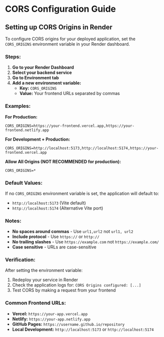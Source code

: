 # CORS Configuration Guide

## Setting up CORS Origins in Render

To configure CORS origins for your deployed application, set the `CORS_ORIGINS` environment variable in your Render dashboard.

### Steps:

1. **Go to your Render Dashboard**
2. **Select your backend service**
3. **Go to Environment tab**
4. **Add a new environment variable:**
   - **Key:** `CORS_ORIGINS`
   - **Value:** Your frontend URLs separated by commas

### Examples:

**For Production:**
```
CORS_ORIGINS=https://your-frontend.vercel.app,https://your-frontend.netlify.app
```

**For Development + Production:**
```
CORS_ORIGINS=http://localhost:5173,http://localhost:5174,https://your-frontend.vercel.app
```

**Allow All Origins (NOT RECOMMENDED for production):**
```
CORS_ORIGINS=*
```

### Default Values:
If no `CORS_ORIGINS` environment variable is set, the application will default to:
- `http://localhost:5173` (Vite default)
- `http://localhost:5174` (Alternative Vite port)

### Notes:
- **No spaces around commas** - Use `url1,url2` not `url1, url2`
- **Include protocol** - Use `https://` or `http://`
- **No trailing slashes** - Use `https://example.com` not `https://example.com/`
- **Case sensitive** - URLs are case-sensitive

### Verification:
After setting the environment variable:
1. Redeploy your service in Render
2. Check the application logs for: `CORS Origins configured: [...]`
3. Test CORS by making a request from your frontend

### Common Frontend URLs:
- **Vercel:** `https://your-app.vercel.app`
- **Netlify:** `https://your-app.netlify.app`
- **GitHub Pages:** `https://username.github.io/repository`
- **Local Development:** `http://localhost:5173` or `http://localhost:5174`